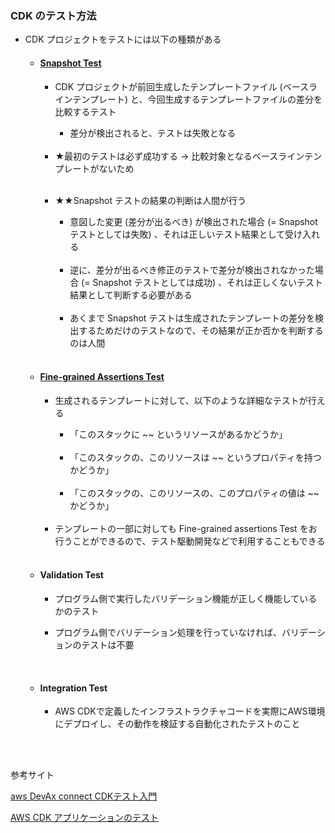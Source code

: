 ### CDK のテスト方法

- CDK プロジェクトをテストには以下の種類がある

    - #### [Snapshot Test](./AWS_CDK_Snapshot_Test.md)

        - CDK プロジェクトが前回生成したテンプレートファイル (ベースラインテンプレート) と、今回生成するテンプレートファイルの差分を比較するテスト

            - 差分が検出されると、テストは失敗となる

        <br>

        - ★最初のテストは必ず成功する → 比較対象となるベースラインテンプレートがないため

        <br>

        - ★★Snapshot テストの結果の判断は人間が行う

            - 意図した変更 (差分が出るべき) が検出された場合 (= Snapshot テストとしては失敗) 、それは正しいテスト結果として受け入れる

            <br>

            - 逆に、差分が出るべき修正のテストで差分が検出されなかった場合  (= Snapshot テストとしては成功) 、それは正しくないテスト結果として判断する必要がある

            <br>

            - あくまで Snapshot テストは生成されたテンプレートの差分を検出するためだけのテストなので、その結果が正か否かを判断するのは人間
    
    <br>

    - #### [Fine-grained Assertions Test](./AWS_CDK_Fine-grained_Assertion_Test.md)

        - 生成されるテンプレートに対して、以下のような詳細なテストが行える

            - 「このスタックに ~~ というリソースがあるかどうか」

            <br>

            - 「このスタックの、このリソースは ~~ というプロパティを持つかどうか」

            <br>

            - 「このスタックの、このリソースの、このプロパティの値は ~~ かどうか」
        
        <br>

        - テンプレートの一部に対しても Fine-grained assertions Test をお行うことができるので、テスト駆動開発などで利用することもできる

    <br>

    - #### Validation Test

        - プログラム側で実行したバリデーション機能が正しく機能しているかのテスト

        - プログラム側でバリデーション処理を行っていなければ、バリデーションのテストは不要

    <br>

    - #### Integration Test

        - AWS CDKで定義したインフラストラクチャコードを実際にAWS環境にデプロイし、その動作を検証する自動化されたテストのこと

<br>
<br>

参考サイト

[aws DevAx connect CDKテスト入門](https://pages.awscloud.com/rs/112-TZM-766/images/CDKでもテストがしたい.pdf)

[AWS CDK アプリケーションのテスト](https://docs.aws.amazon.com/ja_jp/cdk/v2/guide/testing.html)
